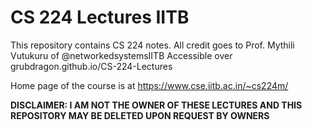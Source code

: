 # CS 224 Lectures IITB
This repository contains CS 224 notes.
All credit goes to Prof. Mythili Vutukuru of @networkedsystemsIITB
Accessible over grubdragon.github.io/CS-224-Lectures

Home page of the course is at https://www.cse.iitb.ac.in/~cs224m/

**DISCLAIMER: I AM NOT THE OWNER OF THESE LECTURES AND THIS REPOSITORY MAY BE DELETED UPON REQUEST BY OWNERS** 
